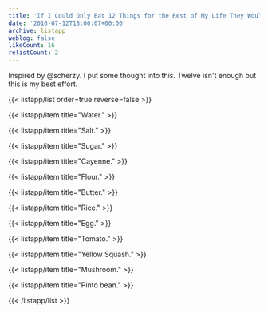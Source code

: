 ```yaml
---
title: 'If I Could Only Eat 12 Things for the Rest of My Life They Would Be:'
date: '2016-07-12T18:00:07+00:00'
archive: listapp
weblog: false
likeCount: 16
relistCount: 2
---
```


Inspired by @scherzy. I put some thought into this. Twelve isn't enough but this is my best effort.

<!--more-->

{{< listapp/list order=true reverse=false >}}

   {{< listapp/item title="Water." >}}

   {{< listapp/item title="Salt." >}}

   {{< listapp/item title="Sugar." >}}

   {{< listapp/item title="Cayenne." >}}

   {{< listapp/item title="Flour." >}}

   {{< listapp/item title="Butter." >}}

   {{< listapp/item title="Rice." >}}

   {{< listapp/item title="Egg." >}}

   {{< listapp/item title="Tomato." >}}

   {{< listapp/item title="Yellow Squash." >}}

   {{< listapp/item title="Mushroom." >}}

   {{< listapp/item title="Pinto bean." >}}

{{< /listapp/list >}}

